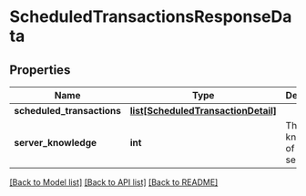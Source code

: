 # ScheduledTransactionsResponseData

## Properties
Name | Type | Description | Notes
------------ | ------------- | ------------- | -------------
**scheduled_transactions** | [**list[ScheduledTransactionDetail]**](ScheduledTransactionDetail.md) |  | 
**server_knowledge** | **int** | The knowledge of the server | 

[[Back to Model list]](../README.md#documentation-for-models) [[Back to API list]](../README.md#documentation-for-api-endpoints) [[Back to README]](../README.md)


